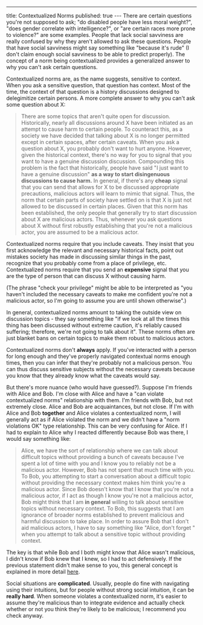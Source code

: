 ---
title: Contextualized Norms
published: true
​---
There are certain questions you're not supposed to ask; "do disabled people have less moral weight?", "does gender correlate with intelligence?", or "are certain races more prone to violence?" are some examples. People that lack social savviness are really confused by why they aren't allowed to ask these questions. People that have social savviness might say something like "because it's rude" (I don't claim enough social savviness to be able to predict properly). The concept of a norm being contextualized provides a generalized answer to why you can't ask certain questions.

Contextualized norms are, as the name suggests, sensitive to context. When you ask a sensitive question, that question has context. Most of the time, the context of that question is a history discussions designed to delegimitize certain persons. A more complete answer to why you can't ask some question about X: 

> There are some topics that aren't quite open for discussion. Historically, nearly all discussions around X have been initiated as an attempt to cause harm to certain people. To counteract this, as a society we have decided that talking about X is no longer permitted except in certain spaces, after certain caveats. When you ask a question about X, you probably don't want to hurt anyone. However, given the historical context, there's no way for you to signal that you want to have a genuine discussion discussion. 
> Compounding this problem is the fact that historically, people have said "I just want to have a genuine discussion" __as a way to start disingenuous discussions to cause harm.__ In general, if there's any __cheap__ signal that you can send that allows for X to be discussed appropriate precautions, malicious actors will learn to mimic that signal. Thus, the norm that certain parts of society have settled on is that X is just not allowed to be discussed in certain places. Given that this norm has been established, the only people that generally try to start discussion about X are malicious actors. Thus, whenever you ask questions about X without first robustly establishing that you're not a malicious actor, you are assumed to be a malicious actor.

Contextualized norms require that you include caveats. They insist that you first acknowledge the relevant and necessary historical facts, point out mistakes society has made in discussing similar things in the past, recognize that you probably come from a place of privilege, etc. Contextualized norms require that you send an __expensive__ signal that you are the type of person that can discuss X without causing harm. 

(The phrase "check your privilege" might be able to be interpreted as "you haven't included the necessary caveats to make me confident you're not a malicious actor, so I'm going to assume you are until shown otherwise".)

In general, contextualized norms amount to taking the outside view on discussion topics - they say something like "if we look at all the times this thing has been discussed without extreme caution, it's reliably caused suffering; therefore, we're not going to talk about it". These norms often are just blanket bans on certain topics to make them robust to malicious actors. 

Contextualized norms don't __always__ apply. If you've interacted with a person for long enough and they've properly navigated contextual norms enough times, then you can infer that they're probably not a malicious person. You can thus discuss sensitive subjects without the necessary caveats because you know that they already know what the caveats would say. 

But there's more nuance (who would have guessed?). Suppose I'm friends with Alice and Bob. I'm close with Alice and have a "can violate contextualized norms" relationship with them. I'm friends with Bob, but not extremely close. Alice and Bob are acquaintances, but not close. If I'm with Alice and Bob __together__ and Alice violates a contextualized norm, I will generally act as if Alice violated the norm and we didn't have a "norm violations OK" type relationship. This can be very confusing for Alice. If I had to explain to Alice why I reacted differently because Bob was there, I would say something like:
> Alice, we have the sort of relationship where we can talk about difficult topics without providing a bunch of caveats because I've spent a lot of time with you and I know you to reliably not be a malicious actor. However, Bob has not spent that much time with you. To Bob, you attempting to start a conversation about a difficult topic without providing the necessary context makes him think you're a malicious actor. Since Bob doesn't know that I know that you're not a malicious actor, if I act as though I know you're not a malicious actor, Bob might think that I am __in general__ willing to talk about sensitive topics without necessary context. To Bob, this suggests that I am ignorance of broader norms established to prevent malicious and harmful discussion to take place. In order to assure Bob that I don't aid malicious actors, I have to say something like "Alice, don't forget <CONTEXT>" when you attempt to talk about a sensitive topic without providing context.

The key is that while Bob and I both might know that Alice wasn't malicious, I didn't know if Bob knew that I knew, so I had to act defensively. If the previous statement didn't make sense to you, this general concept is explained in more detail [here](https://medium.com/@ThingMaker/common-knowledge-and-miasma-20d0076f9c8e).

Social situations are __complicated__. Usually, people do fine with navigating using their intuitions, but for people without strong social intuition, it can be __really hard__. When someone violates a contextualized norm, it's easier to assume they're malicious than to integrate evidence and actually check whether or not you think they're likely to be malicious; I recommend you check anyway. 
